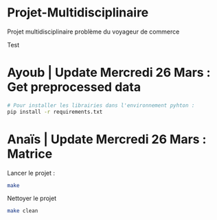 # Projet-Multidisciplinaire
Projet multidisciplinaire problème du voyageur de commerce


Test

# Ayoub | Update Mercredi 26 Mars : Get preprocessed data 

```bash 
# Pour installer les librairies dans l'environnement pyhton : 
pip install -r requirements.txt
```

# Anaïs | Update Mercredi 26 Mars : Matrice

Lancer le projet : 
```bash 
make
```

Nettoyer le projet
```bash
make clean
```
